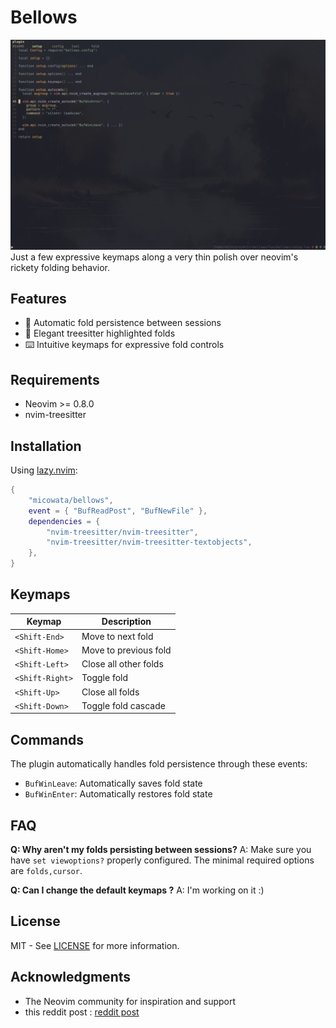 # Bellows
<img src="screenshot.png" width="600" alt="Bellows plugin demo showing code folding">
Just a few expressive keymaps along a very thin polish over neovim's rickety folding behavior.

## Features

- 💾 Automatic fold persistence between sessions
- 🎨 Elegant treesitter highlighted folds
- ⌨️  Intuitive keymaps for expressive fold controls

## Requirements

- Neovim >= 0.8.0
- nvim-treesitter

## Installation

Using [lazy.nvim](https://github.com/folke/lazy.nvim):

```lua
{
    "micowata/bellows",
    event = { "BufReadPost", "BufNewFile" },
    dependencies = {
        "nvim-treesitter/nvim-treesitter",
        "nvim-treesitter/nvim-treesitter-textobjects",
    },
}
```
## Keymaps

| Keymap         | Description           | 
|----------------|-----------------------|
| `<Shift-End>`  | Move to next fold     |
| `<Shift-Home>` | Move to previous fold |
| `<Shift-Left>` | Close all other folds |
| `<Shift-Right>` | Toggle fold           |
| `<Shift-Up>`   | Close all folds       |
| `<Shift-Down>` | Toggle fold cascade   |

## Commands

The plugin automatically handles fold persistence through these events:

- `BufWinLeave`: Automatically saves fold state
- `BufWinEnter`: Automatically restores fold state

## FAQ

**Q: Why aren't my folds persisting between sessions?**
A: Make sure you have `set viewoptions?` properly configured. The minimal required options are `folds,cursor`.

**Q: Can I change the default keymaps ?**
A: I'm working on it :)

## License

MIT - See [LICENSE](./LICENSE) for more information.

## Acknowledgments

- The Neovim community for inspiration and support
- this reddit post : [reddit post](https://www.reddit.com/r/neovim/comments/16sqyjz/finally_we_can_have_highlighted_folds)
